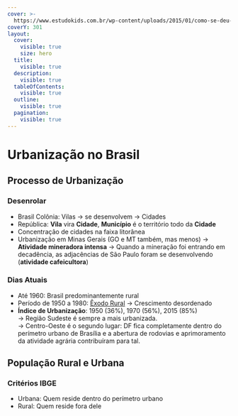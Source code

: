 ```yaml
---
cover: >-
  https://www.estudokids.com.br/wp-content/uploads/2015/01/como-se-deu-a-urbanizacao-brasileira-1200x675.jpg
coverY: 301
layout:
  cover:
    visible: true
    size: hero
  title:
    visible: true
  description:
    visible: true
  tableOfContents:
    visible: true
  outline:
    visible: true
  pagination:
    visible: true
---
```


# Urbanização no Brasil

## Processo de Urbanização

### Desenrolar

* Brasil Colônia: Vilas -> se desenvolvem -> Cidades&#x20;
* República: **Vila** vira **Cidade**, **Município** é o território todo da **Cidade**
* Concentração de cidades na faixa litorânea
* Urbanização em Minas Gerais (GO e MT também, mas menos) -> **Atividade mineradora intensa** -> Quando a mineração foi entrando em decadência, as adjacências de São Paulo foram se desenvolvendo (**atividade cafeicultora**)

### Dias Atuais

* Até 1960: Brasil predominantemente rural
* Período de 1950 a 1980: [Êxodo Rural](exodo-rural.md) -> Crescimento desordenado
* **Índice de Urbanização**: 1950 (36%), 1970 (56%), 2015 (85%) \
  \-> Região Sudeste é sempre a mais urbanizada. \
  \-> Centro-Oeste é o segundo lugar: DF fica completamente dentro do perímetro urbano de Brasília e a abertura de rodovias e aprimoramento da atividade agrária contribuíram para tal.

## População Rural e Urbana

### Critérios IBGE

* Urbana: Quem reside dentro do perímetro urbano
* Rural: Quem reside fora dele

